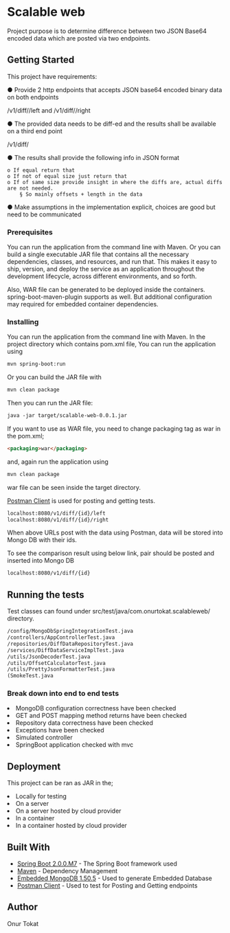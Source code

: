 # Scalable web

Project purpose is to determine difference between two JSON Base64 encoded data which are posted via two endpoints.

## Getting Started

This project have requirements:

● Provide 2 http endpoints that accepts JSON base64 encoded binary data on both endpoints

<host>/v1/diff/<ID>/left and <host>/v1/diff/<ID>/right

● The provided data needs to be diff-ed and the results shall be available on a third end point

<host>/v1/diff/<ID>

● The results shall provide the following info in JSON format

    o If equal return that
    o If not of equal size just return that
    o If of same size provide insight in where the diffs are, actual diffs are not needed.
        § So mainly offsets + length in the data

● Make assumptions in the implementation explicit, choices are good but need to be
  communicated 

### Prerequisites

You can run the application from the command line with Maven. Or you can build a single executable JAR file that contains all the necessary dependencies, classes, and resources, and run that. This makes it easy to ship, version, and deploy the service as an application throughout the development lifecycle, across different environments, and so forth.

Also, WAR file can be generated to be deployed inside the containers. spring-boot-maven-plugin supports as well. But 
additional configuration may required for embedded container dependencies.

### Installing

You can run the application from the command line with Maven. In the project directory which contains pom.xml file, You 
can run the application using 

```HTML
mvn spring-boot:run
```

Or you can build the JAR file with 

```HTML
mvn clean package 
```

Then you can run the JAR file:

```HTML
java -jar target/scalable-web-0.0.1.jar
```


If you want to use as WAR file, you need to change packaging tag as war in the pom.xml;

```HTML
<packaging>war</packaging>
```

and, again run the application using

```HTML
mvn clean package
```

war file can be seen inside the target directory.

[Postman Client](https://www.getpostman.com/apps) is used for posting and getting tests.

```HTML
localhost:8080/v1/diff/{id}/left
localhost:8080/v1/diff/{id}/right

```

When above URLs post with the data using Postman, data will be stored into Mongo DB with their ids.

To see the comparison result using below link, pair should be posted and inserted into Mongo DB

```HTML
localhost:8080/v1/diff/{id}
```

## Running the tests

Test classes can found under src/test/java/com.onurtokat.scalableweb/ directory.

```HTML
/config/MongoDbSpringIntegrationTest.java
/controllers/AppControllerTest.java
/repositories/DiffDataRepositoryTest.java
/services/DiffDataServiceImplTest.java
/utils/JsonDecoderTest.java
/utils/OffsetCalculatorTest.java
/utils/PrettyJsonFormatterTest.java
(SmokeTest.java
```
### Break down into end to end tests

<li>MongoDB configuration correctness have been checked</li>
<li>GET and POST mapping method returns have been checked</li>
<li>Repository data correctness have been checked</li>
<li>Exceptions have been checked</li>
<li>Simulated controller</li>
<li>SpringBoot application checked with mvc</li>  

## Deployment

 This project can be ran as JAR in the;
 
 <li>Locally for testing</li>
 <li>On a server</li>
 <li>On a server hosted by cloud provider</li>
 <li>In a container</li>
 <li>In a container hosted by cloud provider</li>

## Built With

* [Spring Boot 2.0.0.M7](http://spring.io/guides) - The Spring Boot framework used
* [Maven](https://maven.apache.org/) - Dependency Management
* [Embedded MongoDB 1.50.5](https://www.mongodb.com/) - Used to generate Embedded Database
* [Postman Client](https://www.getpostman.com/apps) - Used to test for Posting and Getting endpoints
 

## Author

Onur Tokat
